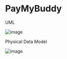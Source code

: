 # PayMyBuddy

UML

![image](https://user-images.githubusercontent.com/96872503/193076031-0052dd2e-0bf4-4416-9129-90d5f615f37e.png)

Physical Data Model

![image](https://user-images.githubusercontent.com/96872503/192109104-581ca98f-4cd7-4eb8-8a5d-b8a0e5bd9b32.png)
